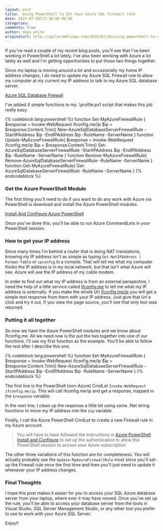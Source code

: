 ```yaml
---
layout: post
title:  Using PowerShell to Set Your Azure SQL firewall rule
date: 2015-07-26T17:30:00-06:00
categories:
comments: true
author: dave_white
originalurl: http://agileramblings.com/2015/07/26/using-powershell-to-set-your-azure-sql-firewall-rule/
---
```


If you've read a couple of my recent blog posts, you'll see that I've been working in PowerShell a lot lately. I've also been working with Azure a lot lately as well and I'm getting opportunities to put those two things together.

Since my laptop is moving around a lot and occasionally my home IP address changes, I do need to update my Azure SQL Firewall rule to allow my computer at my current my IP address to talk to my Azure SQL database server. 

[Azure SQL Database Firewall][1]

I've added 4 simple functions to my .\profile.ps1 script that makes this job really easy.

{% codeblock lang:powershell %}
function Set-MyAzureFirewallRule {
    $response = Invoke-WebRequest ifconfig.me/ip
    $ip = $response.Content.Trim()
	New-AzureSqlDatabaseServerFirewallRule -StartIPAddress $ip -EndIPAddress $ip -RuleName <Name of Rule> -ServerName <your database server name here>
}
function Update-MyAzureFirewallRule{
    $response = Invoke-WebRequest ifconfig.me/ip
    $ip = $response.Content.Trim()
    Set-AzureSqlDatabaseServerFirewallRule -StartIPAddress $ip -EndIPAddress $ip -RuleName <Name of Rule> -ServerName <your database server name here>
}
function Remove-MyAzureFirewallRule{
    Remove-AzureSqlDatabaseServerFirewallRule -RuleName <Name of Rule> -ServerName <your database server name here>
}
function Get-MyAzureFirewallRule{
    Get-AzureSqlDatabaseServerFirewallRule -RuleName <Name of Rule> -ServerName <your database server name here>
}
{% endcodeblock %}

### Get the Azure PowerShell Module
The first thing you'll need to do if you want to do any work with Azure via PowerShell is download and install the Azure PowerShell modules. 

[Install And Configure Azure PowerShell][2]

Once you've done this, you'll be able to run Azure CommandLets in your PowerShell session.

### How to get your IP address

Since many times I'm behind a router that is doing NAT translations, knowing my IP address isn't as simple as typing `Get-NetIPAddress | Format-Table` or `ipconfig` in a console. That will tell me what my computer thinks the IP address is in my local network, but that isn't what Azure will see. Azure will see the IP address of my cable modem.

In order to find out what my IP address is from an external perspective, I need the help of a little service called <a href="http://ifconfig.me/" target="_blank">ifconfig.me</a> to tell me what my IP address is externally. If you make the whole Url <a href="http://ifconfig.me/ip" target="_blank">ifconfig.me/ip</a> you will get a simple text response from them with your IP address. Just give that Url a click and try it out. If you view the page source, you'll see that only text was returned.

### Putting it all together

 So now we have the Azure PowerShell modules and we know about ifconfig.me. All we need now is the put the two together into one of our functions. I'll use my first function as the example. You'll be able to follow the rest after I describe this one. 
 
{% codeblock lang:powershell %}
function Set-MyAzureFirewallRule {
    $response = Invoke-WebRequest ifconfig.me/ip
    $ip = $response.Content.Trim()
	New-AzureSqlDatabaseServerFirewallRule -StartIPAddress $ip -EndIPAddress $ip -RuleName <Name of Rule> -ServerName <your database server name here>
}
{% endcodeblock %}

The first line is the PowerShell (non-Azure) CmdLet `Invoke-WebRequest ifconfig.me/ip`. This will call ifconfig.me/ip and get a response, trapped in the `$response` variable. 

In the next line, I clean up the response a little bit using some .Net string functions to move my IP address into the `$ip` variable.

Finally, I call the Azure PowerShell CmdLet to create a new Firewall rule in my Azure account.

> You will have to have followed the instructions in [Azure PowerShell Install and Configure][2] to set up the authentication to allow this PowerShell session to access your Azure subscription.

The other three variations of this function are for completeness. You will actually probably use the `Update-MyAzureFirewallRule` most since you'll set-up the Firewall rule once the first time and then you'll just need to update it whenever your IP address changes.

### Final Thoughts

I hope this post makes it easier for you to access your SQL Azure database server from your laptop, where ever it may have moved. Once you've set up the rule, you'll be able to access your database server from the tools in Visual Studio, SQL Server Management Studio, or any other tool you prefer to use to work with your Azure SQL Server. 

Enjoy!! 

[1]: https://msdn.microsoft.com/en-us/library/azure/ee621782.aspx "https://msdn.microsoft.com/en-us/library/azure/ee621782.aspx"
[2]: https://azure.microsoft.com/en-us/documentation/articles/powershell-install-configure/ "https://azure.microsoft.com/en-us/documentation/articles/powershell-install-configure/"
